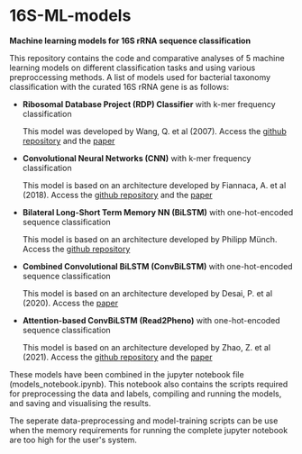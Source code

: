 # 16S-ML-models
**Machine learning models for 16S rRNA sequence classification**

This repository contains the code and comparative analyses of 5 machine learning models on different classification tasks and using various preproccessing methods. A list of models used for bacterial taxonomy classification with the curated 16S rRNA gene is as follows:
- **Ribosomal Database Project (RDP) Classifier** with k-mer frequency classification

    This model was developed by Wang, Q. et al (2007).
    Access the [github repository](https://github.com/rdpstaff/classifier 'RDP Classifier code') and the [paper](https://doi.org/10.1128/AEM.00062-07 'RDP Classifier paper')
    
- **Convolutional Neural Networks (CNN)** with k-mer frequency classification

    This model is based on an architecture developed by Fiannaca, A. et al (2018).
    Access the [github repository](https://github.com/IcarPA-TBlab/MetagenomicDC) and the [paper](https://bmcbioinformatics.biomedcentral.com/articles/10.1186/s12859-018-2182-6)
    
- **Bilateral Long-Short Term Memory NN (BiLSTM)** with one-hot-encoded sequence classification
    
    This model is based on an architecture developed by Philipp Münch.
    Access the [github repository](https://github.com/philippmuench/dna_lstm)
    
- **Combined Convolutional BiLSTM (ConvBiLSTM)** with one-hot-encoded sequence classification
    
    This model is based on an architecture developed by Desai, P. et al (2020). 
    Access the [paper](https://doi.org/10.1007/978-3-030-57821-3_25 'ConvBiLSTM paper')
    
- **Attention-based ConvBiLSTM (Read2Pheno)** with one-hot-encoded sequence classification
    
    This model is based on an architecture developed by Zhao, Z. et al (2021). 
    Access the [github repository](https://github.com/z2e2/seq2att 'Read2Pheno code') and the [paper](https://doi.org/10.1371/journal.pcbi.1009345 'Read2Pheno paper')


These models have been combined in the jupyter notebook file (models_notebook.ipynb). This notebook also contains the scripts required for preprocessing the data and labels, compiling and running the models, and saving and visualising the results.

The seperate data-preprocessing and model-training scripts can be use when the memory requirements for running the complete jupyter notebook are too high for the user's system.

